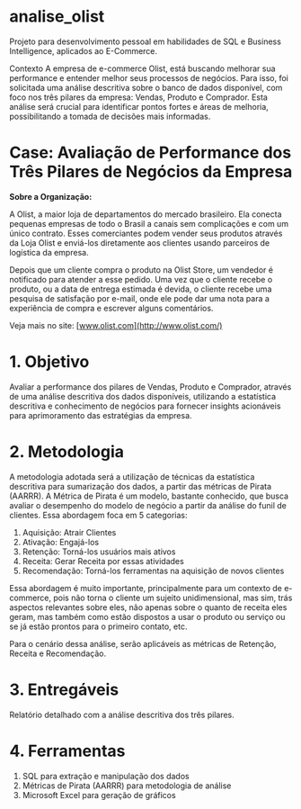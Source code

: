 # analise_olist
Projeto para desenvolvimento pessoal em habilidades de SQL e Business Intelligence, aplicados ao E-Commerce.

Contexto
A empresa de e-commerce Olist, está buscando melhorar sua performance e entender melhor seus processos de negócios. Para isso, foi solicitada uma análise descritiva sobre o banco de dados disponível, com foco nos três pilares da empresa: Vendas, Produto e Comprador. Esta análise será crucial para identificar pontos fortes e áreas de melhoria, possibilitando a tomada de decisões mais informadas.

# Case: Avaliação de Performance dos Três Pilares de Negócios da Empresa

**Sobre a Organização:**

A Olist, a maior loja de departamentos do mercado brasileiro. Ela conecta pequenas empresas de todo o Brasil a canais sem complicações e com um único contrato. Esses comerciantes podem vender seus produtos através da Loja Olist e enviá-los diretamente aos clientes usando parceiros de logística da empresa. 

Depois que um cliente compra o produto na Olist Store, um vendedor é notificado para atender a esse pedido. Uma vez que o cliente recebe o produto, ou a data de entrega estimada é devida, o cliente recebe uma pesquisa de satisfação por e-mail, onde ele pode dar uma nota para a experiência de compra e escrever alguns comentários.

Veja mais no site: [www.olist.com](http://www.olist.com/)


# 1. Objetivo

Avaliar a performance dos pilares de Vendas, Produto e Comprador, através de uma análise descritiva dos dados disponíveis, utilizando a estatística descritiva e conhecimento de negócios para fornecer insights acionáveis para aprimoramento das estratégias da empresa.

# 2. Metodologia

A metodologia adotada será a utilização de técnicas da estatística descritiva para sumarização dos dados, a partir das métricas de Pirata (AARRR). A Métrica de Pirata é um modelo, bastante conhecido, que busca avaliar o desempenho do modelo de negócio a partir da análise do funil de clientes. Essa abordagem foca em 5 categorias:

1. Aquisição: Atrair Clientes
2. Ativação: Engajá-los
3. Retenção: Torná-los usuários mais ativos
4. Receita: Gerar Receita por essas atividades
5. Recomendação: Torná-los ferramentas na aquisição de novos clientes

Essa abordagem é muito importante, principalmente para um contexto de e-commerce, pois não torna o cliente um sujeito unidimensional, mas sim, trás aspectos relevantes sobre eles, não apenas sobre o quanto de receita eles geram, mas também como estão dispostos a usar o produto ou serviço ou se já estão prontos para o primeiro contato, etc. 

Para o cenário dessa análise, serão aplicáveis as métricas de Retenção, Receita e Recomendação.

# 3. Entregáveis

Relatório detalhado com a análise descritiva dos três pilares.

# 4. Ferramentas

1. SQL para extração e manipulação dos dados
2. Métricas de Pirata (AARRR) para metodologia de análise
3. Microsoft Excel para geração de gráficos
